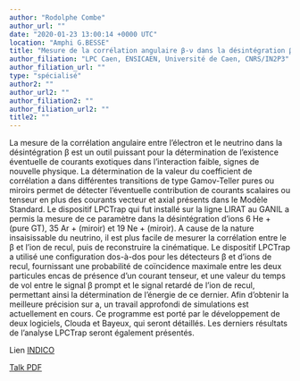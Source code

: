 ```yaml
---
author: "Rodolphe Combe"
author_url: ""
date: "2020-01-23 13:00:14 +0000 UTC"
location: "Amphi G.BESSE"
title: "Mesure de la corrélation angulaire β-ν dans la désintégration β avec LPCTrap"
author_filiation: "LPC Caen, ENSICAEN, Université de Caen, CNRS/IN2P3"
author_filiation_url: ""
type: "spécialisé"
author2: ""
author_url2: ""
author_filiation2: ""
author_filiation_url2: ""
title2: ""
---
```

La mesure de la corrélation angulaire entre l’électron et le neutrino dans la désintégration β est un outil puissant pour la détermination de l’existence éventuelle de courants exotiques dans l’interaction faible, signes de nouvelle physique. La détermination de la valeur du coefficient de corrélation a dans différentes transitions de type Gamov-Teller pures ou miroirs permet de détecter l’éventuelle contribution de courants scalaires ou tenseur en plus des courants vecteur et axial présents dans le Modèle Standard. Le dispositif LPCTrap qui fut installé sur la ligne LIRAT au GANIL a permis la mesure de ce paramètre dans la désintégration d’ions 
6
He
+
 (pure GT), 
35
Ar
+
 (miroir) et 
19
Ne
+
 (miroir). A cause de la nature insaisissable du neutrino, il est plus facile de mesurer la corrélation entre le β et l’ion de recul, puis de reconstruire la cinématique. Le dispositif LPCTrap a utilisé une configuration dos-à-dos pour les détecteurs β et d’ions de recul, fournissant une probabilité de coïncidence maximale entre les deux particules encas de présence d’un courant tenseur, et une valeur du temps de vol entre le signal β prompt et le signal retardé de l’ion de recul, permettant ainsi la détermination de l’énergie de ce dernier. Afin d’obtenir la meilleure précision sur a, un travail approfondi de simulations est actuellement en cours. Ce programme est porté par le développement de deux logiciels, Clouda et Bayeux, qui seront détaillés. Les derniers résultats de l’analyse LPCTrap seront également présentés.

Lien [INDICO](https://indico.in2p3.fr/event/20314/)

[Talk PDF](https://atrium.in2p3.fr/f27feae3-199e-4b8d-ba7f-0466bd5d0941)

